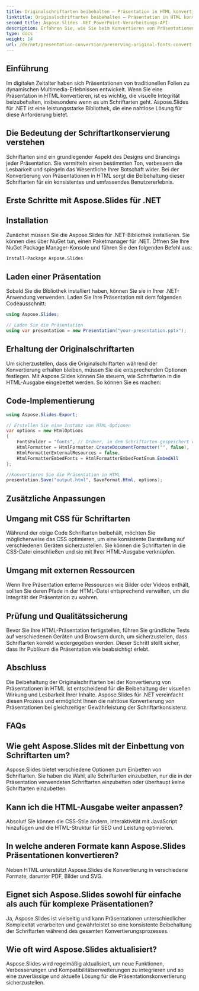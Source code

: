 ```yaml
---
title: Originalschriftarten beibehalten – Präsentation in HTML konvertieren
linktitle: Originalschriftarten beibehalten – Präsentation in HTML konvertieren
second_title: Aspose.Slides .NET PowerPoint-Verarbeitungs-API
description: Erfahren Sie, wie Sie beim Konvertieren von Präsentationen in HTML mit Aspose.Slides für .NET Originalschriftarten beibehalten. Sorgen Sie mühelos für einheitliche Schriftarten und visuelle Wirkung.
type: docs
weight: 14
url: /de/net/presentation-conversion/preserving-original-fonts-convert-presentation-to-html/
---
```


## Einführung

Im digitalen Zeitalter haben sich Präsentationen von traditionellen Folien zu dynamischen Multimedia-Erlebnissen entwickelt. Wenn Sie eine Präsentation in HTML konvertieren, ist es wichtig, die visuelle Integrität beizubehalten, insbesondere wenn es um Schriftarten geht. Aspose.Slides für .NET ist eine leistungsstarke Bibliothek, die eine nahtlose Lösung für diese Anforderung bietet.

## Die Bedeutung der Schriftartkonservierung verstehen

Schriftarten sind ein grundlegender Aspekt des Designs und Brandings jeder Präsentation. Sie vermitteln einen bestimmten Ton, verbessern die Lesbarkeit und spiegeln das Wesentliche Ihrer Botschaft wider. Bei der Konvertierung von Präsentationen in HTML sorgt die Beibehaltung dieser Schriftarten für ein konsistentes und umfassendes Benutzererlebnis.

## Erste Schritte mit Aspose.Slides für .NET

## Installation

Zunächst müssen Sie die Aspose.Slides für .NET-Bibliothek installieren. Sie können dies über NuGet tun, einen Paketmanager für .NET. Öffnen Sie Ihre NuGet Package Manager-Konsole und führen Sie den folgenden Befehl aus:

```bash
Install-Package Aspose.Slides
```

## Laden einer Präsentation

Sobald Sie die Bibliothek installiert haben, können Sie sie in Ihrer .NET-Anwendung verwenden. Laden Sie Ihre Präsentation mit dem folgenden Codeausschnitt:

```csharp
using Aspose.Slides;

// Laden Sie die Präsentation
using var presentation = new Presentation("your-presentation.pptx");
```

## Erhaltung der Originalschriftarten

Um sicherzustellen, dass die Originalschriftarten während der Konvertierung erhalten bleiben, müssen Sie die entsprechenden Optionen festlegen. Mit Aspose.Slides können Sie steuern, wie Schriftarten in die HTML-Ausgabe eingebettet werden. So können Sie es machen:

## Code-Implementierung

```csharp
using Aspose.Slides.Export;

// Erstellen Sie eine Instanz von HTML-Optionen
var options = new HtmlOptions
{
    FontsFolder = "fonts", // Ordner, in dem Schriftarten gespeichert werden
    HtmlFormatter = HtmlFormatter.CreateDocumentFormatter("", false),
    HtmlFormatterExternalResources = false,
    HtmlFormatterEmbedFonts = HtmlFormatterEmbedFontEnum.EmbedAll
};

//Konvertieren Sie die Präsentation in HTML
presentation.Save("output.html", SaveFormat.Html, options);
```

## Zusätzliche Anpassungen

## Umgang mit CSS für Schriftarten

Während der obige Code Schriftarten beibehält, möchten Sie möglicherweise das CSS optimieren, um eine konsistente Darstellung auf verschiedenen Geräten sicherzustellen. Sie können die Schriftarten in die CSS-Datei einschließen und sie mit Ihrer HTML-Ausgabe verknüpfen.

## Umgang mit externen Ressourcen

Wenn Ihre Präsentation externe Ressourcen wie Bilder oder Videos enthält, sollten Sie deren Pfade in der HTML-Datei entsprechend verwalten, um die Integrität der Präsentation zu wahren.

## Prüfung und Qualitätssicherung

Bevor Sie Ihre HTML-Präsentation fertigstellen, führen Sie gründliche Tests auf verschiedenen Geräten und Browsern durch, um sicherzustellen, dass Schriftarten korrekt wiedergegeben werden. Dieser Schritt stellt sicher, dass Ihr Publikum die Präsentation wie beabsichtigt erlebt.

## Abschluss

Die Beibehaltung der Originalschriftarten bei der Konvertierung von Präsentationen in HTML ist entscheidend für die Beibehaltung der visuellen Wirkung und Lesbarkeit Ihrer Inhalte. Aspose.Slides für .NET vereinfacht diesen Prozess und ermöglicht Ihnen die nahtlose Konvertierung von Präsentationen bei gleichzeitiger Gewährleistung der Schriftartkonsistenz.

## FAQs

## Wie geht Aspose.Slides mit der Einbettung von Schriftarten um?

Aspose.Slides bietet verschiedene Optionen zum Einbetten von Schriftarten. Sie haben die Wahl, alle Schriftarten einzubetten, nur die in der Präsentation verwendeten Schriftarten einzubetten oder überhaupt keine Schriftarten einzubetten.

## Kann ich die HTML-Ausgabe weiter anpassen?

Absolut! Sie können die CSS-Stile ändern, Interaktivität mit JavaScript hinzufügen und die HTML-Struktur für SEO und Leistung optimieren.

## In welche anderen Formate kann Aspose.Slides Präsentationen konvertieren?

Neben HTML unterstützt Aspose.Slides die Konvertierung in verschiedene Formate, darunter PDF, Bilder und SVG.

## Eignet sich Aspose.Slides sowohl für einfache als auch für komplexe Präsentationen?

Ja, Aspose.Slides ist vielseitig und kann Präsentationen unterschiedlicher Komplexität verarbeiten und gewährleistet so eine konsistente Beibehaltung der Schriftarten während des gesamten Konvertierungsprozesses.

## Wie oft wird Aspose.Slides aktualisiert?

Aspose.Slides wird regelmäßig aktualisiert, um neue Funktionen, Verbesserungen und Kompatibilitätserweiterungen zu integrieren und so eine zuverlässige und aktuelle Lösung für die Präsentationskonvertierung sicherzustellen.